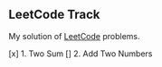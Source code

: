 ## LeetCode Track
My solution of [LeetCode](https://leetcode.com/problems) problems.


[x] 1. Two Sum
[] 2. Add Two Numbers
